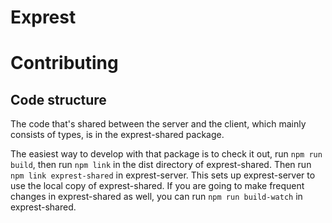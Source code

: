 # Exprest

# Contributing

## Code structure

The code that's shared between the server and the client, which mainly consists
of types, is in the exprest-shared package.

The easiest way to develop with that package is to check it out, run
`npm run build`, then run `npm link` in the dist directory of exprest-shared.
Then run `npm link exprest-shared` in exprest-server. This sets up
exprest-server to use the local copy of exprest-shared. If you are going
to make frequent changes in exprest-shared as well, you can run
`npm run build-watch` in exprest-shared.
